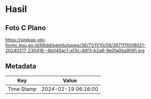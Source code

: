# Hasil

## Foto C Plano

https://sirekap-obj-formc.kpu.go.id/66dd/pemilu/ppwp/36/71/11/10/08/3671111008021-20240217-230416--6b045ac1-a13c-46f3-b2a6-9e0fa0ba9091.jpg


## Metadata

| Key        | Value               |
| ---------- | ------------------- |
| Time Stamp | 2024-02-19 06:16:00 |




